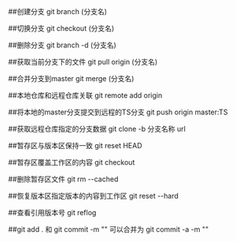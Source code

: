 ##创建分支 git branch (分支名)

##切换分支 git checkout (分支名)

##删除分支   git branch -d (分支名)

##获取当前分支下的文件  git pull origin (分支名)

##合并分支到master    git merge (分支名)

##本地仓库和远程仓库关联 git remote add origin <url>  

##将本地的master分支提交到远程的TS分支  git push origin master:TS

##获取远程仓库指定的分支数据   git clone  -b 分支名称  url

##暂存区与版本区保持一致    git reset HEAD <file>
  
##暂存区覆盖工作区的内容    git checkout <file>

##删除暂存区文件         git rm <file> --cached
 
##恢复版本区指定版本的内容到工作区  git reset --hard <version>
  
##查看引用版本号   git reflog

##git add . 和 git commit -m ""   可以合并为  git commit -a -m  ""

